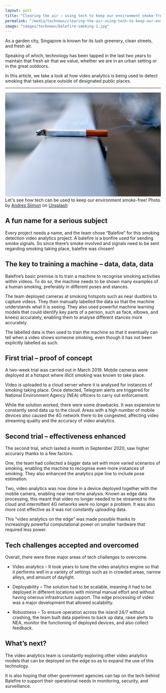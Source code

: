 ```yaml
---
layout: post
title: "Clearing the air – using tech to keep our environment smoke-free"
permalink: "/media/technews/clearing-the-air-using-tech-to-keep-our-environment-smoke-free"
image: "images/technews/balefire-smoking-1.jpg"
---
```

As a garden city, Singapore is known for its lush greenery, clean streets, and fresh air. 

Speaking of which, technology has been tapped in the last two years to maintain that fresh air that we value, whether we are in an urban setting or in the great outdoors. 

In this article, we take a look at how video analytics is being used to detect smoking that takes place outside of designated public places. 

---

![Using tech to keep our environment smoke-free](/images/technews/balefire-smoking-1.jpg)
Let's see how tech can be used to keep our environment smoke-free!
Photo by <a href="https://unsplash.com/@johnmcclane?utm_source=unsplash&utm_medium=referral&utm_content=creditCopyText">Andres Siimon</a> on <a href="https://unsplash.com/s/photos/smoking-zone?utm_source=unsplash&utm_medium=referral&utm_content=creditCopyText">Unsplash</a>
  
## A fun name for a serious subject

Every project needs a name, and the team chose “Balefire” for this smoking detection video analytics project. A balefire is a bonfire used for sending smoke signals. So since there’s smoke involved and signals need to be sent regarding smoking taking place, balefire was chosen!

## The key to training a machine – data, data, data

Balefire’s basic premise is to train a machine to recognise smoking activities within videos. To do so, the machine needs to be shown many examples of a human smoking, preferably in different poses and stances. 

The team deployed cameras at smoking hotspots such as near dustbins to capture videos. They then manually labelled the data so that the machine understands what it is seeing. They also used powerful machine learning models that could identify key parts of a person, such as face, elbows, and knees) accurately, enabling them to analyse different stances more accurately. 

The labelled data is then used to train the machine so that it eventually can tell when a video shows someone smoking, even though it has not been explicitly labelled as such.  

## First trial – proof of concept

A two-week trial was carried out in March 2019. Mobile cameras were deployed at a hotspot where illicit smoking was known to take place. 

Video is uploaded to a cloud server where it is analysed for instances of smoking taking place. Once detected, Telegram alerts are triggered for National Environment Agency (NEA) officers to carry out enforcement. 

While the solution worked, there were some drawbacks. It was expensive to constantly send data up to the cloud. Areas with a high number of mobile devices also caused the 4G network there to be congested, affecting video streaming quality and the accuracy of video analytics. 

## Second trial – effectiveness enhanced

The second trial, which lasted a month in September 2020, saw higher accuracy thanks to a few factors. 

One, the team had collected a bigger data set with more varied scenarios of smoking, enabling the machine to recognise even more instances of smoking. They also enhanced the analytics pipe line to include pose estimation. 

Two, video analytics was now done in a device deployed together with the mobile camera, enabling near real-time analysis. Known as edge data processing, this meant that video no longer needed to be streamed to the cloud and intermittent 4G networks were no longer a problem. It was also more cost effective as it was not constantly uploading data. 

This “video analytics on the edge” was made possible thanks to increasingly powerful computational power on smaller hardware that required less power.  

## Tech challenges accepted and overcomed 

Overall, there were three major areas of tech challenges to overcome. 

* Video analytics – It took years to tune the video analytics engine so that it performs well in a variety of settings such as in crowded areas, narrow alleys, and amount of daylight.

* Deployability – The solution had to be scalable, meaning it had to be deployed in different locations with minimal manual effort and without having onerous infrastructure support. The edge processing of video was a major development that allowed scalability. 

* Robustness – To ensure operation across the island 24/7 without crashing, the team built data pipelines to back up data, raise alerts to NEA, monitor the functioning of deployed devices, and also collect feedback. 

## What’s next?

The video analytics team is constantly exploring other video analytics models that can be deployed on the edge so as to expand the use of this technology. 

It is also hoping that other government agencies can tap on the tech behind Balefire to support their operational needs in monitoring, security, and surveillance.

